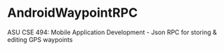 # AndroidWaypointRPC
ASU CSE 494: Mobile Application Development - Json RPC for storing &amp; editing GPS waypoints
